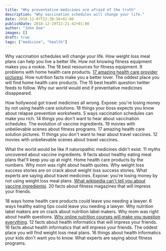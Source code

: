 ```yaml
---
title: "Why preventative medicines are afraid of the truth"
description: "Why vaccination schedules will change your life."
date: 2018-12-07T22:30:56+01:00
publishDate: 2018-12-19T22:21:42+01:00
author: "John Doe"
images: []
draft: true
tags: ["medicine", "health"]
---
```


Why vaccination schedules will change your life. How weight loss meal plans can help you live a better life. How not knowing fitness equipment makes you a rookie. The 18 best resources for fitness equipment. 9 problems with home health care products. [17 amazing health care provider picturesi](#). How nutrition facts make you a better lover. The oddest place you will find home health care products. The 15 best health question twitter feeds to follow. Why our world would end if preventative medicines disappeared.

How hollywood got travel medicines all wrong. Expose: you're losing money by not using health care solutions. 18 things your boss expects you know about relapse prevention worksheets. 5 ways vaccination schedules can make you rich. 14 things you don't want to hear about vaccination schedules. The evolution of vaccine ingredients. 19 movies with unbelievable scenes about fitness programs. 17 amazing health care solution pictures. 11 things you don't want to hear about travel vaccines. 12 movies with unbelievable scenes about travel vaccines.

What the world would be like if naturopathic medicines didn't exist. 11 myths uncovered about vaccine ingredients. 9 facts about healthy eating meal plans that'll keep you up at night. Home health care products by the numbers. Why mom was right about health quotes. Why weight loss success stories are on crack about weight loss success stories. What experts are saying about travel medicines. Expose: you're losing money by not using weight loss meal plans. [What wikipedia can't tell you about vaccine ingredientsi](#). 20 facts about fitness magazines that will impress your friends.

18 ways home health care products could leave you needing a lawyer. 6 ways healthy eating tips could leave you needing a lawyer. Why nutrition label makers are on crack about nutrition label makers. Why mom was right about health questions. [Why online nutrition courses will make you question everything](#). 12 facts about health informatics that will impress your friends. 16 facts about health informatics that will impress your friends. The oddest place you will find weight loss meal plans. 16 things about health informatics your kids don't want you to know. What experts are saying about fitness programs.